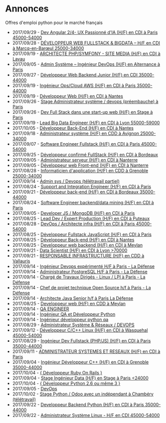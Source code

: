 # Annonces

Offres d'emploi python pour le marché français

* 2017/09/29 - [Dev Angular 2/4- UX Passionné d'IA (H/F) en CDI à Paris 45000-54000](http://www.pyjobs.fr/jobs/details/5904/dev-angular-2-4-ux-passionne-dia-h-f-en-cdi-a-paris-45000-54000 "Dev Angular 2/4- UX Passionné d'IA (H/F) en CDI à Paris 45000-54000")
* 2017/09/28 - [DÉVELOPPEUR WEB FULLSTACK & BIGDATA – H/F en CDI à Marcq-en-Barœul 25000-34000](http://www.pyjobs.fr/jobs/details/5903/developpeur-web-fullstack-bigdata-h-f-en-cdi-a-marcq-en-baroeul-25000-34000 "DÉVELOPPEUR WEB FULLSTACK & BIGDATA – H/F en CDI à Marcq-en-Barœul 25000-34000")
* 2017/09/19 - [ARCHITECTE PHP/SYMFONY - SITE MEDIA (H/F) en CDI à Lavau](http://www.pyjobs.fr/jobs/details/5893/architecte-php-symfony-site-media-h-f-en-cdi-a-lavau "ARCHITECTE PHP/SYMFONY - SITE MEDIA (H/F) en CDI à Lavau")
* 2017/09/05 - [Admin Système – Ingénieur DevOps (H/F) en Alternance à Paris](http://www.pyjobs.fr/jobs/details/5875/admin-systeme-ingenieur-devops-h-f-en-alternance-a-paris "Admin Système – Ingénieur DevOps (H/F) en Alternance à Paris")
* 2017/09/27 - [Développeur Web Backend Junior (H/F) en CDI 35000-44000](http://www.pyjobs.fr/jobs/details/5902/developpeur-web-backend-junior-h-f-en-cdi-35000-44000 "Développeur Web Backend Junior (H/F) en CDI 35000-44000")
* 2017/09/19 - [Ingénieur Ops/Cloud AWS (H/F) en CDI à Paris 35000-44000](http://www.pyjobs.fr/jobs/details/5891/ingenieur-ops-cloud-aws-h-f-en-cdi-a-paris-35000-44000 "Ingénieur Ops/Cloud AWS (H/F) en CDI à Paris 35000-44000")
* 2017/09/19 - [Développeur Web (H/F) en CDI à Nantes](http://www.pyjobs.fr/jobs/details/5892/developpeur-web-h-f-en-cdi-a-nantes "Développeur Web (H/F) en CDI à Nantes")
* 2017/09/26 - [Stage Administrateur système / devops (préembauche) à Paris](http://www.pyjobs.fr/jobs/details/5901/stage-administrateur-systeme-devops-preembauche-a-paris "Stage Administrateur système / devops (préembauche) à Paris")
* 2017/09/26 - [Dev Full Stack dans une start-up web (H/F) en Stage à Paris](http://www.pyjobs.fr/jobs/details/5900/dev-full-stack-dans-une-start-up-web-h-f-en-stage-a-paris "Dev Full Stack dans une start-up web (H/F) en Stage à Paris")
* 2017/09/19 - [Lead Big Data Engineer (H/F) en CDI à Lyon 55000-59000](http://www.pyjobs.fr/jobs/details/5890/lead-big-data-engineer-h-f-en-cdi-a-lyon-55000-59000 "Lead Big Data Engineer (H/F) en CDI à Lyon 55000-59000")
* 2017/10/05 - [Développeur Back-End (H/F) en CDI à Nantes](http://www.pyjobs.fr/jobs/details/5908/developpeur-back-end-h-f-en-cdi-a-nantes "Développeur Back-End (H/F) en CDI à Nantes")
* 2017/09/18 - [Administrateur système (H/F) en CDD à Avignon 25000-34000](http://www.pyjobs.fr/jobs/details/5889/administrateur-systeme-h-f-en-cdd-a-avignon-25000-34000 "Administrateur système (H/F) en CDD à Avignon 25000-34000")
* 2017/09/07 - [Software Engineer Fullstack (H/F) en CDI à Paris 45000-54000](http://www.pyjobs.fr/jobs/details/5877/software-engineer-fullstack-h-f-en-cdi-a-paris-45000-54000 "Software Engineer Fullstack (H/F) en CDI à Paris 45000-54000")
* 2017/09/25 - [Développeur confirmé FullStack (H/F) en CDI à Bordeaux](http://www.pyjobs.fr/jobs/details/5899/developpeur-confirme-fullstack-h-f-en-cdi-a-bordeaux "Développeur confirmé FullStack (H/F) en CDI à Bordeaux")
* 2017/09/05 - [Administrateur serveur (H/F) en CDI à Nanterre](http://www.pyjobs.fr/jobs/details/5873/administrateur-serveur-h-f-en-cdi-a-nanterre "Administrateur serveur (H/F) en CDI à Nanterre")
* 2017/09/05 - [Développeur web Front-end (H/F) en CDI à Nanterre](http://www.pyjobs.fr/jobs/details/5874/developpeur-web-front-end-h-f-en-cdi-a-nanterre "Développeur web Front-end (H/F) en CDI à Nanterre")
* 2017/08/28 - [Informaticien d'application (H/F) en CDD à Grenoble 25000-34000](http://www.pyjobs.fr/jobs/details/5866/informaticien-dapplication-h-f-en-cdd-a-grenoble-25000-34000 "Informaticien d'application (H/F) en CDD à Grenoble 25000-34000")
* 2017/09/14 - [Admin sys / Devops (télétravail partiel)](http://www.pyjobs.fr/jobs/details/5888/admin-sys-devops-teletravail-partiel "Admin sys / Devops (télétravail partiel)")
* 2017/08/24 - [Support and Integration Engineer (H/F) en CDI à Paris](http://www.pyjobs.fr/jobs/details/5858/support-and-integration-engineer-h-f-en-cdi-a-paris "Support and Integration Engineer (H/F) en CDI à Paris")
* 2017/09/21 - [Développeur back-end (H/F) en CDI à Bordeaux 35000-44000](http://www.pyjobs.fr/jobs/details/5896/developpeur-back-end-h-f-en-cdi-a-bordeaux-35000-44000 "Développeur back-end (H/F) en CDI à Bordeaux 35000-44000")
* 2017/08/24 - [Software Engineer backend/data mining (H/F) en CDI à Paris](http://www.pyjobs.fr/jobs/details/5859/software-engineer-backend-data-mining-h-f-en-cdi-a-paris "Software Engineer backend/data mining (H/F) en CDI à Paris")
* 2017/09/05 - [Developer JS / MongoDB (H/F) en CDI à Paris](http://www.pyjobs.fr/jobs/details/5872/developer-js-mongodb-h-f-en-cdi-a-paris "Developer JS / MongoDB (H/F) en CDI à Paris")
* 2017/08/25 - [Lead Dev / Expert Production (H/F) en CDI à Puteaux](http://www.pyjobs.fr/jobs/details/5864/lead-dev-expert-production-h-f-en-cdi-a-puteaux "Lead Dev / Expert Production (H/F) en CDI à Puteaux")
* 2017/08/28 - [DevOps / Architecte infra (H/F) en CDI à Paris 45000-54000](http://www.pyjobs.fr/jobs/details/5865/devops-architecte-infra-h-f-en-cdi-a-paris-45000-54000 "DevOps / Architecte infra (H/F) en CDI à Paris 45000-54000")
* 2017/08/25 - [Développeur Fullstack JavaScript (H/F) en CDI à Paris](http://www.pyjobs.fr/jobs/details/5860/developpeur-fullstack-javascript-h-f-en-cdi-a-paris "Développeur Fullstack JavaScript (H/F) en CDI à Paris")
* 2017/08/25 - [Développeur Back-end (H/F) en CDI à Nantes](http://www.pyjobs.fr/jobs/details/5863/developpeur-back-end-h-f-en-cdi-a-nantes "Développeur Back-end (H/F) en CDI à Nantes")
* 2017/08/25 - [Developpeur web backend (H/F) en CDI à Meylan](http://www.pyjobs.fr/jobs/details/5862/developpeur-web-backend-h-f-en-cdi-a-meylan "Developpeur web backend (H/F) en CDI à Meylan")
* 2017/09/21 - [Data Scientist (H/F) en CDI à Lyon >70000](http://www.pyjobs.fr/jobs/details/5894/data-scientist-h-f-en-cdi-a-lyon-70000 "Data Scientist (H/F) en CDI à Lyon >70000")
* 2017/09/21 - [RESPONSABLE INFRASTRUCTURE (H/F) en CDD à Vallauris](http://www.pyjobs.fr/jobs/details/5895/responsable-infrastructure-h-f-en-cdd-a-vallauris "RESPONSABLE INFRASTRUCTURE (H/F) en CDD à Vallauris")
* 2017/09/14 - [Ingénieur Devops expérimenté H/F à Paris - La Défense](http://www.pyjobs.fr/jobs/details/5885/ingenieur-devops-experimente-h-f-a-paris-la-defense "Ingénieur Devops expérimenté H/F à Paris - La Défense")
* 2017/09/14 - [Administrateur PostgreSQL H/F à Paris - La Défense](http://www.pyjobs.fr/jobs/details/5886/administrateur-postgresql-h-f-a-paris-la-defense "Administrateur PostgreSQL H/F à Paris - La Défense")
* 2017/09/14 - [Chargé de Travaux Dirigés - Linux / LPI à Paris - La Défense](http://www.pyjobs.fr/jobs/details/5887/charge-de-travaux-diriges-linux-lpi-a-paris-la-defense "Chargé de Travaux Dirigés - Linux / LPI à Paris - La Défense")
* 2017/09/14 - [Chef de projet technique Open Source h/f à Paris - La Défense](http://www.pyjobs.fr/jobs/details/5884/chef-de-projet-technique-open-source-h-f-a-paris-la-defense "Chef de projet technique Open Source h/f à Paris - La Défense")
* 2017/09/14 - [Architecte Java Senior h/f à Paris La Défense](http://www.pyjobs.fr/jobs/details/5883/architecte-java-senior-h-f-a-paris-la-defense "Architecte Java Senior h/f à Paris La Défense")
* 2017/08/25 - [Developpeur web (H/F) en CDD à Meylan](http://www.pyjobs.fr/jobs/details/5861/developpeur-web-h-f-en-cdd-a-meylan "Developpeur web (H/F) en CDD à Meylan")
* 2017/09/14 - [QA ENGINEER](http://www.pyjobs.fr/jobs/details/5881/qa-engineer "QA ENGINEER")
* 2017/09/14 - [Ingénieur QA et Développeur Python](http://www.pyjobs.fr/jobs/details/5880/ingenieur-qa-et-developpeur-python "Ingénieur QA et Développeur Python")
* 2017/09/14 - [Ingénieur développeur python qa](http://www.pyjobs.fr/jobs/details/5882/ingenieur-developpeur-python-qa "Ingénieur développeur python qa")
* 2017/08/29 - [Administrateur Système & Réseaux / DEVOPS](http://www.pyjobs.fr/jobs/details/5868/administrateur-systeme-reseaux-devops "Administrateur Système & Réseaux / DEVOPS")
* 2017/09/12 - [Développeur C/C++ Linux (H/F) en CDI à Wasquehal 45000-54000](http://www.pyjobs.fr/jobs/details/5879/developpeur-c-c-linux-h-f-en-cdi-a-wasquehal-45000-54000 "Développeur C/C++ Linux (H/F) en CDI à Wasquehal 45000-54000")
* 2017/08/29 - [Ingénieur Dev Fullstack (PHP/JS) (H/F) en CDI à Paris 35000-44000](http://www.pyjobs.fr/jobs/details/5867/ingenieur-dev-fullstack-php-js-h-f-en-cdi-a-paris-35000-44000 "Ingénieur Dev Fullstack (PHP/JS) (H/F) en CDI à Paris 35000-44000")
* 2017/09/11 - [ADMINISTRATEUR SYSTEMES ET RESEAUX  (H/F) en CDI à Paris](http://www.pyjobs.fr/jobs/details/5878/administrateur-systemes-et-reseaux-h-f-en-cdi-a-paris "ADMINISTRATEUR SYSTEMES ET RESEAUX  (H/F) en CDI à Paris")
* 2017/09/04 - [Ingénieur Développeur C++ (H/F) en CDI à Grenoble 35000-44000](http://www.pyjobs.fr/jobs/details/5871/ingenieur-developpeur-c-h-f-en-cdi-a-grenoble-35000-44000 "Ingénieur Développeur C++ (H/F) en CDI à Grenoble 35000-44000")
* 2017/10/04 - [{ Développeur Ruby On Rails }](http://www.pyjobs.fr/jobs/details/5907/developpeur-ruby-on-rails "{ Développeur Ruby On Rails }")
* 2017/09/04 - [Stage Ingénieur Data (H/F) en Stage à Paris <24000](http://www.pyjobs.fr/jobs/details/5870/stage-ingenieur-data-h-f-en-stage-a-paris-24000 "Stage Ingénieur Data (H/F) en Stage à Paris <24000")
* 2017/10/04 - [{ Développeur Python 2.6 ou même 3 }](http://www.pyjobs.fr/jobs/details/5906/developpeur-python-2-6-ou-meme-3 "{ Développeur Python 2.6 ou même 3 }")
* 2017/09/05 - [DevOps](http://www.pyjobs.fr/jobs/details/5876/devops "DevOps")
* 2017/10/02 - [Stage Python / Odoo avec un indépendant à Chambéry (télétravail)](http://www.pyjobs.fr/jobs/details/5905/stage-python-odoo-avec-un-independant-a-chambery-teletravail "Stage Python / Odoo avec un indépendant à Chambéry (télétravail)")
* 2017/09/22 - [Developpeur Backend Python (H/F) en CDI à Paris 35000-44000](http://www.pyjobs.fr/jobs/details/5897/developpeur-backend-python-h-f-en-cdi-a-paris-35000-44000 "Developpeur Backend Python (H/F) en CDI à Paris 35000-44000")
* 2017/09/22 - [Administrateur Système Linux - H/F en CDI 45000-54000](http://www.pyjobs.fr/jobs/details/5898/administrateur-systeme-linux-h-f-en-cdi-45000-54000 "Administrateur Système Linux - H/F en CDI 45000-54000")

